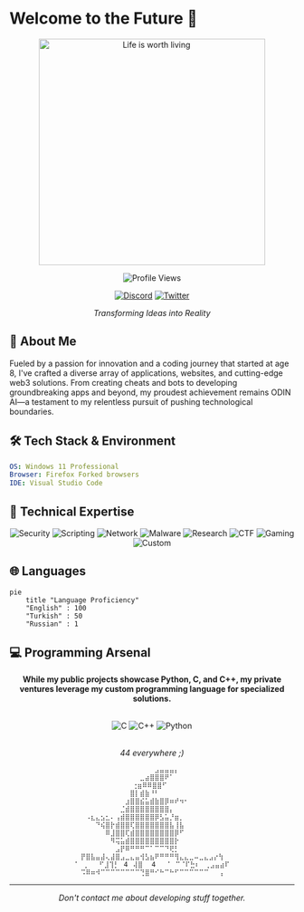 # Welcome to the Future 🚀

<div align="center">
  <img src="https://i.pinimg.com/564x/f6/bc/e0/f6bce0108e7fd82e597e576d424ae11e.jpg" alt="Life is worth living" width="400" />
  
  ![Profile Views](https://komarev.com/ghpvc/?username=dragonboe&style=flat-square&color=blueviolet)

  [![Discord](https://img.shields.io/badge/Discord-%237289DA.svg?style=for-the-badge&logo=discord&logoColor=white)](https://discord.gg/your-server)
  [![Twitter](https://img.shields.io/badge/Twitter-%231DA1F2.svg?style=for-the-badge&logo=Twitter&logoColor=white)](https://twitter.com/your-handle)
  
  *Transforming Ideas into Reality*
</div>

## 💫 About Me

Fueled by a passion for innovation and a coding journey that started at age 8, I've crafted a diverse array of applications, websites, and cutting-edge web3 solutions. From creating cheats and bots to developing groundbreaking apps and beyond, my proudest achievement remains ODIN AI—a testament to my relentless pursuit of pushing technological boundaries.

## 🛠️ Tech Stack & Environment

```yaml
OS: Windows 11 Professional
Browser: Firefox Forked browsers
IDE: Visual Studio Code
```

## 🔧 Technical Expertise

<div align="center">

![Security](https://img.shields.io/badge/Security-White%20%7C%20Black%20%7C%20Gray%20Hat-red?style=flat-square)
![Scripting](https://img.shields.io/badge/Scripting-Advanced-blue?style=flat-square)
![Network](https://img.shields.io/badge/Network-Architecture%20%26%20Security-green?style=flat-square)
![Malware](https://img.shields.io/badge/Malware-Development%20%26%20Analysis-orange?style=flat-square)
![Research](https://img.shields.io/badge/Research-CVE-yellow?style=flat-square)
![CTF](https://img.shields.io/badge/Competitions-CTF-purple?style=flat-square)
![Gaming](https://img.shields.io/badge/Game-Security%20%26%20Development-cyan?style=flat-square)
![Custom](https://img.shields.io/badge/Custom-Programming%20Language-pink?style=flat-square)

</div>

## 🌐 Languages

```mermaid
pie
    title "Language Proficiency"
    "English" : 100
    "Turkish" : 50
    "Russian" : 1
```

## 💻 Programming Arsenal

<div align="center">
  <b>While my public projects showcase Python, C, and C++, my private ventures leverage my custom programming language for specialized solutions.</b>
  <br><br>
  
  ![C](https://img.shields.io/badge/C-%2300599C.svg?style=for-the-badge&logo=c&logoColor=white)
  ![C++](https://img.shields.io/badge/C++-%2300599C.svg?style=for-the-badge&logo=c%2B%2B&logoColor=white)
  ![Python](https://img.shields.io/badge/Python-3670A0?style=for-the-badge&logo=python&logoColor=ffdd54)
  
  <br>
  <i>44 everywhere ;)</i>
</div>

<div align="center">
  
```
⠀⠀⠀⠀⠀⠀⠀⠀⠀⠀⠀⠀⠀⠀⠀⣠⣤⣤⣤⡄⠀⠀⠀⠀⠀⠀⠀⠀⠀
⠀⠀⠀⠀⠀⠀⠀⠀⠀⠀⠀⠀⣀⣴⣿⣿⣿⠟⠁⠀⠀⠀⠀⠀⠀⠀⠀⠀⠀
⠀⠀⠀⠀⠀⠀⠀⠀⠀⠀⢐⣶⠿⠿⣿⣿⠋⠀⠀⠀⠀⠀⠀⠀⠀⠀⠀⠀
⠀⠀⠀⠀⠀⠀⠀⠀⠀⠀⣿⡇⣾⣷⠘⠃⠀⠀⠀⠀⠀⠀⠀⠀⠀⠀⠀⠀⠀
⠀⠀⠀⠀⠀⠀⠀⠀⠀⣰⣿⣿⣮⣥⣾⣷⣿⡿⠶⠞⠲⠂⠀⠀⠀⠀⠀⠀⠀
⠀⠀⠀⠀⠀⠀⠀⠀⣈⣾⣿⣿⣿⣿⣿⣿⣿⣿⡄⠀⠀⠀⠀⠀⠀⠀⠀⠀⠀
⠀⠠⣆⣄⣢⣂⠄⢠⣾⣿⣿⣿⣿⣿⣿⡿⣣⣥⡘⣶⡀⠀⠀⠀⠀⠀⠀⠀⠀
⠀⠀⠀⠙⢮⣿⡗⣾⣿⣿⢏⣿⣿⣿⣿⣿⣿⣿⣧⢸⣧⠀⠀⠀⠀⠀⠀⠀⠀
⠀⠀⠀⠀⠀⠿⣸⣿⣿⢏⣾⣿⣿⣿⣿⣿⣿⣿⣿⡿⠋⠀⠀⠀⠀⠀⠀⠀⠀
⠀⠀⠀⠀⠀⠀⠻⢭⣥⣾⣿⣿⣿⣿⣿⣿⣿⣿⣿⡗⠀⠀⠀⠀⠀⠀⠀⠀⠀
⠀⠀⠀⠀⠀⠀⠀⣠⡟⠿⠛⠛⠛⠉⠁⠉⠉⠙⢟⡃⠀⠀⠀⠀⠀⠀⠀⠀⠀
⡟⣿⣧⣤⣼⢄⣼⣿⣠⣀⣄⣤⢺⣣⣦⠟⠛⠛⠛⢻⣄⣄⣀⠤⣀⣄⣠⡔⢳
⠁⠀⡀⠀⠀⠋⣸⢹⡃⠀4⠀⢼⣿⠀ 4⠀⠀⠈⠀⠉⠈⠏⣓⠆⠀⢀⣠⣤⣴⠏
⠩⠿⠶⠺⠉⠉⠉⠉⠉⠉⠉⠉⢙⣿⠛⠊⠓⠉⠓⠋⠉⠉⠉⠉⠉⠉⠀⠀⢠
```

</div>

---
<div align="center">
  <i>Don't contact me about developing stuff together.</i>
</div>
